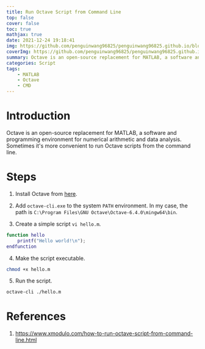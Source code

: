```yaml
---
title: Run Octave Script from Command Line
top: false
cover: false
toc: true
mathjax: true
date: 2021-12-24 19:18:41
img: https://github.com/penguinwang96825/penguinwang96825.github.io/blob/master/2021/12/24/2021-12-24-run-octave-script-from-command-line/wallhaven-1ko679.png?raw=true
coverImg: https://github.com/penguinwang96825/penguinwang96825.github.io/blob/master/2021/12/24/2021-12-24-run-octave-script-from-command-line/wallhaven-1ko679.png?raw=true
summary: Octave is an open-source replacement for MATLAB, a software and programming environment for numerical arithmetic and data analysis. Sometimes it's more convenient to run Octave scripts from the command line.
categories: Script
tags:
	- MATLAB
	- Octave
	- CMD
---
```


# Introduction

Octave is an open-source replacement for MATLAB, a software and programming environment for numerical arithmetic and data analysis. Sometimes it's more convenient to run Octave scripts from the command line.

# Steps

1. Install Octave from [here](https://www.gnu.org/software/octave/download).

2. Add `octave-cli.exe` to the system `PATH` environment. In my case, the path is `C:\Program Files\GNU Octave\Octave-6.4.0\mingw64\bin`.

3. Create a simple script `vi hello.m`.

```matlab
function hello
	printf("Hello world!\n");
endfunction
```

4. Make the script executable.

```bash
chmod +x hello.m
```

5. Run the script.

```bash
octave-cli ./hello.m
```

# References

1. https://www.xmodulo.com/how-to-run-octave-script-from-command-line.html